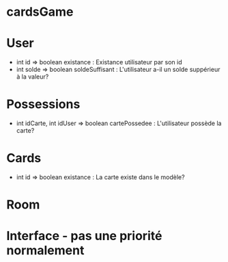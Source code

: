 # cardsGame

# User
  - int id => boolean existance : Existance utilisateur par son id
  - int solde => boolean soldeSuffisant : L'utilisateur a-il un solde suppérieur à la valeur?

# Possessions
  - int idCarte, int idUser => boolean cartePossedee : L'utilisateur possède la carte?
  

# Cards
  - int id => boolean existance : La carte existe dans le modèle?

# Room

# Interface - pas une priorité normalement
